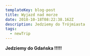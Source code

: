```yaml
---
templateKey: blog-post
title: Wyjazd nad morze
date: 2018-10-18T08:22:38.162Z
description: Jedziemy do Trójmiasta
tags:
  - newTrip
---
```

**Jedziemy do Gdańska !!!!!**
